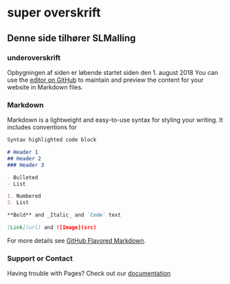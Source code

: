 
# super overskrift
## Denne side tilhører SLMalling
### underoverskrift
Opbygningen af siden er løbende startet siden den 1. august 2018
You can use the [editor on GitHub](https://github.com/SLMalling/slmalling.github.io/edit/master/index.md) to maintain and preview the content for your website in Markdown files.

### Markdown

Markdown is a lightweight and easy-to-use syntax for styling your writing. It includes conventions for

```markdown
Syntax highlighted code block

# Header 1
## Header 2
### Header 3

- Bulleted
- List

1. Numbered
2. List

**Bold** and _Italic_ and `Code` text

[Link](url) and ![Image](src)
```

For more details see [GitHub Flavored Markdown](https://guides.github.com/features/mastering-markdown/).

### Support or Contact
Having trouble with Pages? Check out our [documentation](https://help.github.com/categories/github-pages-basics/)
